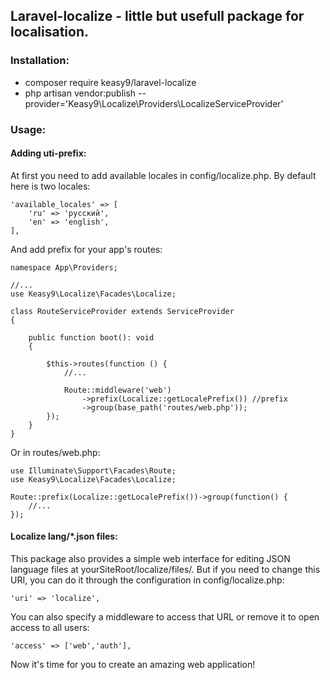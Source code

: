 ## Laravel-localize - little but usefull package for localisation.

### Installation:

 - composer require keasy9/laravel-localize
 - php artisan vendor:publish --provider='Keasy9\Localize\Providers\LocalizeServiceProvider'

### Usage:

#### Adding uti-prefix:

At first you need to add available locales in config/localize.php. By default here is two locales:

    'available_locales' => [
        'ru' => 'русский',
        'en' => 'english',
    ],

And add prefix for your app's routes:

    namespace App\Providers;

    //...
    use Keasy9\Localize\Facades\Localize;

    class RouteServiceProvider extends ServiceProvider
    {

        public function boot(): void
        {
    
            $this->routes(function () {
                //...
    
                Route::middleware('web')
                    ->prefix(Localize::getLocalePrefix()) //prefix
                    ->group(base_path('routes/web.php'));
            });
        }
    }

Or in routes/web.php:

    use Illuminate\Support\Facades\Route;
    use Keasy9\Localize\Facades\Localize;

    Route::prefix(Localize::getLocalePrefix())->group(function() {
        //...
    });

#### Localize lang/*.json files:

This package also provides a simple web interface for editing JSON language files at yourSiteRoot/localize/files/. But if you need to change this URI, you can do it through the configuration in config/localize.php:

    'uri' => 'localize',

You can also specify a middleware to access that URL or remove it to open access to all users:

    'access' => ['web','auth'],

Now it's time for you to create an amazing web application!